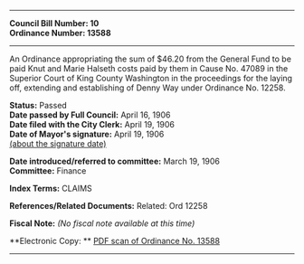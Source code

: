 * * * * *  
  
**Council Bill Number: [](#h0)[](#h2)10**   
**Ordinance Number: 13588**  
  
* * * * *  
  
An Ordinance appropriating the sum of $46.20 from the General Fund to be paid Knut and Marie Halseth costs paid by them in Cause No. 47089 in the Superior Court of King County Washington in the proceedings for the laying off, extending and establishing of Denny Way under Ordinance No. 12258.  
  
**Status:** Passed   
**Date passed by Full Council:** April 16, 1906   
**Date filed with the City Clerk:** April 19, 1906   
**Date of Mayor's signature:** April 19, 1906   
[(about the signature date)](/~public/approvaldate.htm)   
  
  
**Date introduced/referred to committee:** March 19, 1906   
**Committee:** Finance   
  
**Index Terms:** CLAIMS  
  
**References/Related Documents:** Related: Ord 12258  
  
**Fiscal Note:** *(No fiscal note available at this time)*  
  
**Electronic Copy: ** [PDF scan of Ordinance No. 13588](/~archives/Ordinances/Ord_13588.pdf)  
  
* * * * *  
